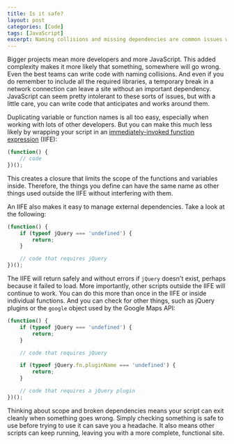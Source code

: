 ```yaml
---
title: Is it safe?
layout: post
categories: [Code]
tags: [JavaScript]
excerpt: Naming collisions and missing dependencies are common issues with JavaScript on the web. However, with a little care, you can write code that anticipates and works around them. Simply checking something is safe to use before trying to use it can save you a headache and keep your site up and running.
---
```


Bigger projects mean more developers and more JavaScript. This added complexity makes it more likely that something, somewhere will go wrong. Even the best teams can write code with naming collisions. And even if you do remember to include all the required libraries, a temporary break in a network connection can leave a site without an important dependency. JavaScript can seem pretty intolerant to these sorts of issues, but with a little care, you can write code that anticipates and works around them.

Duplicating variable or function names is all too easy, especially when working with lots of other developers. But you can make this much less likely by wrapping your script in an [immediately-invoked function expression](http://benalman.com/news/2010/11/immediately-invoked-function-expression/) (IIFE):

~~~~~~~~ javascript
(function() {
    // code
})();
~~~~~~~~

This creates a closure that limits the scope of the functions and variables inside. Therefore, the things you define can have the same name as other things used outside the IIFE without interfering with them.

An IIFE also makes it easy to manage external dependencies. Take a look at the following:

~~~~~~~~ javascript
(function() {
    if (typeof jQuery === 'undefined') {
        return;
    }

    // code that requires jQuery
})();
~~~~~~~~

The IIFE will return safely and without errors if `jQuery` doesn't exist, perhaps because it failed to load. More importantly, other scripts outside the IIFE will continue to work. You can do this more than once in the IIFE or inside individual functions. And you can check for other things, such as jQuery plugins or the `google` object used by the Google Maps API:

~~~~~~~~ javascript
(function() {
    if (typeof jQuery === 'undefined') {
        return;
    }

    // code that requires jQuery

    if (typeof jQuery.fn.pluginName === 'undefined') {
        return;
    }

    // code that requires a jQuery plugin
})();
~~~~~~~~

Thinking about scope and broken dependencies means your script can exit cleanly when something goes wrong. Simply checking something is safe to use before trying to use it can save you a headache. It also means other scripts can keep running, leaving you with a more complete, functional site.
